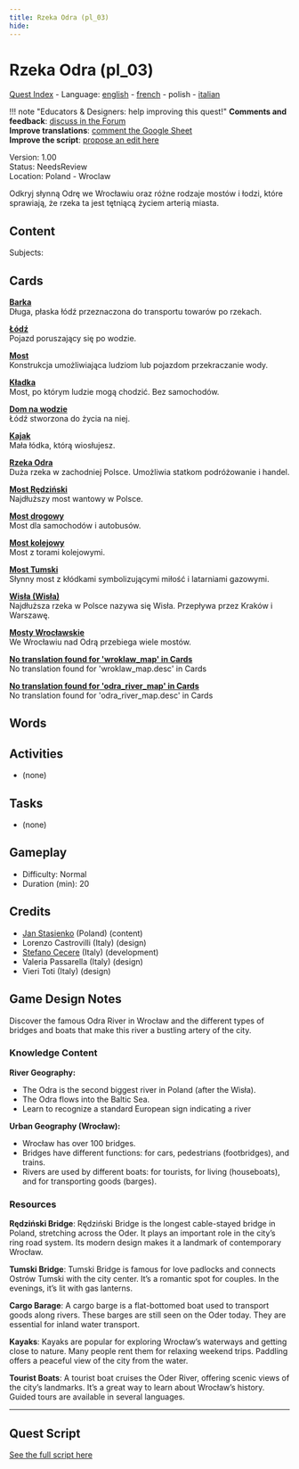 ```yaml
---
title: Rzeka Odra (pl_03)
hide:
---
```


# Rzeka Odra (pl_03)
[Quest Index](./index.pl.md) - Language: [english](./pl_03.md) - [french](./pl_03.fr.md) - polish - [italian](./pl_03.it.md)

!!! note "Educators & Designers: help improving this quest!"
    **Comments and feedback**: [discuss in the Forum](https://vgwb.discourse.group/t/pl-03-a-voyage-on-the-odra-river/34/1)  
    **Improve translations**: [comment the Google Sheet](https://docs.google.com/spreadsheets/d/1FPFOy8CHor5ArSg57xMuPAG7WM27-ecDOiU-OmtHgjw/edit?gid=106202032#gid=106202032)  
    **Improve the script**: [propose an edit here](https://github.com/vgwb/Antura/blob/main/Assets/_discover/_quests/PL_03%20Wroclaw%20River/PL_03%20Wroclaw%20River%20-%20Yarn%20Script.yarn)  

Version: 1.00  
Status: NeedsReview  
Location: Poland - Wroclaw

Odkryj słynną Odrę we Wrocławiu oraz różne rodzaje mostów i łodzi, które sprawiają, że rzeka ta jest tętniącą życiem arterią miasta.

## Content
Subjects: 



## Cards
**[Barka](../cards/index.md#barge)**  
Długa, płaska łódź przeznaczona do transportu towarów po rzekach.  

**[Łódź](../cards/index.md#boat)**  
Pojazd poruszający się po wodzie.  

**[Most](../cards/index.md#bridge)**  
Konstrukcja umożliwiająca ludziom lub pojazdom przekraczanie wody.  

**[Kładka](../cards/index.md#footbridge)**  
Most, po którym ludzie mogą chodzić. Bez samochodów.  

**[Dom na wodzie](../cards/index.md#houseboat)**  
Łódź stworzona do życia na niej.  

**[Kajak](../cards/index.md#kayak)**  
Mała łódka, którą wiosłujesz.  

**[Rzeka Odra](../cards/index.md#place_odra_river)**  
Duża rzeka w zachodniej Polsce. Umożliwia statkom podróżowanie i handel.  

**[Most Rędziński](../cards/index.md#redzinski_bridge)**  
Najdłuższy most wantowy w Polsce.  

**[Most drogowy](../cards/index.md#road_bridge)**  
Most dla samochodów i autobusów.  

**[Most kolejowy](../cards/index.md#train_bridge)**  
Most z torami kolejowymi.  

**[Most Tumski](../cards/index.md#tumski_bridge)**  
Słynny most z kłódkami symbolizującymi miłość i latarniami gazowymi.  

**[Wisła (Wisła)](../cards/index.md#place_vistula_river)**  
Najdłuższa rzeka w Polsce nazywa się Wisła. Przepływa przez Kraków i Warszawę.  

**[Mosty Wrocławskie](../cards/index.md#wroclaw_bridges)**  
We Wrocławiu nad Odrą przebiega wiele mostów.  

**[No translation found for 'wroklaw_map' in Cards](../cards/index.md#wroklaw_map)**  
No translation found for 'wroklaw_map.desc' in Cards  

**[No translation found for 'odra_river_map' in Cards](../cards/index.md#odra_river_map)**  
No translation found for 'odra_river_map.desc' in Cards  

## Words
## Activities
- (none)

## Tasks
- (none)
## Gameplay
- Difficulty: Normal
- Duration (min): 20
## Credits
- [Jan Stasienko](mailto:jan.stasienko@dsw.edu.pl) (Poland) (content)
- Lorenzo Castrovilli (Italy) (design)
- [Stefano Cecere](https://stefanocecere.com) (Italy) (development)
- Valeria Passarella (Italy) (design)
- Vieri Toti (Italy) (design)

## Game Design Notes

Discover the famous Odra River in Wrocław and the different types of bridges and boats that make this river a bustling artery of the city.

### Knowledge Content
**River Geography:**

- The Odra is the second biggest river in Poland (after the Wisła).
- The Odra flows into the Baltic Sea.
- Learn to recognize a standard European sign indicating a river

**Urban Geography (Wrocław):**

- Wrocław has over 100 bridges.
- Bridges have different functions: for cars, pedestrians (footbridges), and trains.
- Rivers are used by different boats: for tourists, for living (houseboats), and for transporting goods (barges).

### Resources
**Rędziński Bridge**: Rędziński Bridge is the longest cable-stayed bridge in Poland, stretching across the Oder. It plays an important role in the city’s ring road system. Its modern design makes it a landmark of contemporary Wrocław.

**Tumski Bridge**: Tumski Bridge is famous for love padlocks and connects Ostrów Tumski with the city center. It’s a romantic spot for couples. In the evenings, it’s lit with gas lanterns.

**Cargo Barage**: A cargo barge is a flat-bottomed boat used to transport goods along rivers. These barges are still seen on the Oder today. They are essential for inland water transport.

**Kayaks**: Kayaks are popular for exploring Wrocław’s waterways and getting close to nature. Many people rent them for relaxing weekend trips. Paddling offers a peaceful view of the city from the water.

**Tourist Boats**: A tourist boat cruises the Oder River, offering scenic views of the city’s landmarks. It’s a great way to learn about Wrocław’s history. Guided tours are available in several languages.


---

## Quest Script

[See the full script here](./pl_03-script.pl.md)
